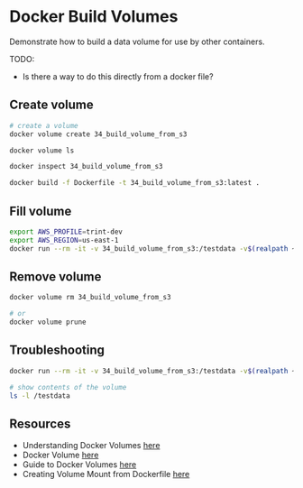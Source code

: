 # Docker Build Volumes

Demonstrate how to build a data volume for use by other containers.  

TODO: 

* Is there a way to do this directly from a docker file?

## Create volume

```sh
# create a volume
docker volume create 34_build_volume_from_s3 

docker volume ls

docker inspect 34_build_volume_from_s3    

docker build -f Dockerfile -t 34_build_volume_from_s3:latest . 
```

## Fill volume

```sh
export AWS_PROFILE=trint-dev
export AWS_REGION=us-east-1
docker run --rm -it -v 34_build_volume_from_s3:/testdata -v$(realpath ~/.aws):/root/.aws -e AWS_PROFILE=$AWS_PROFILE -e AWS_REGION=$AWS_REGION 34_build_volume_from_s3:latest
```

## Remove volume

```sh
docker volume rm 34_build_volume_from_s3              

# or
docker volume prune       
```

## Troubleshooting

```sh
docker run --rm -it -v 34_build_volume_from_s3:/testdata -v$(realpath ~/.aws):/root/.aws -e AWS_PROFILE=$AWS_PROFILE -e AWS_REGION=$AWS_REGION --entrypoint /bin/bash 34_build_volume_from_s3:latest

# show contents of the volume
ls -l /testdata
```

## Resources

* Understanding Docker Volumes [here](https://earthly.dev/blog/docker-volumes/)
* Docker Volume [here](https://docs.docker.com/engine/reference/builder/#volume)
* Guide to Docker Volumes [here](https://www.baeldung.com/ops/docker-volumes)
* Creating Volume Mount from Dockerfile [here](https://dockerlabs.collabnix.com/beginners/volume/create-a-volume-mount-from-dockerfile.html)
